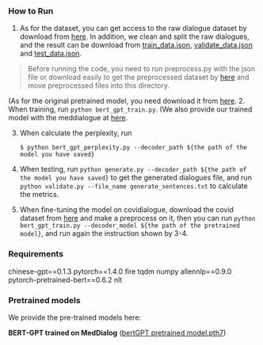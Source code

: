 ### How to Run

1. As for the dataset, you can get access to the raw dialogue dataset by download from [here](https://drive.google.com/file/d/1hRZdfvE8I6bevPjtvZVM6R109cOYRjVq/view?usp=sharing).
  In addition, we clean and split the raw dialogues, and the result can be download from [train_data.json](https://drive.google.com/file/d/1j2r6tLn3hRpt6ue7RZQv4Y4s9rB-VQ0J/view?usp=sharing), [validate_data.json](https://drive.google.com/file/d/1mxYRm8jwU3J2ztE495QXV4R3WFy3ESsm/view?usp=sharing) and [test_data.json](https://drive.google.com/file/d/1yAlR35gIrloXU6Rx4wuEuKQmXDTpczpB/view?usp=sharing).

  > Before running the code, you need to run preprocess.py with the json file or download easily to get the preprocessed dataset by [here](https://drive.google.com/file/d/1ZeUjmymeRMvVzGuyYz8kPFyzSwQs7BuB/view?usp=sharing) and move preprocessed files into this directory. 


(As for the original pretrained model, you need download it from [here](https://drive.google.com/file/d/17ywZ4LJNukGJNiMuGcIeSqtcBRiiJUnB/view?usp=sharing).
2. When training, run `python bert_gpt_train.py`. (We also provide our trained model with the meddialogue at [here](https://drive.google.com/file/d/1alyU4wEClpjj2-kGl45xxUal0dHZGZhI/view?usp=sharing).


3. When calculate the perplexity, run

   ```shell
   $ python bert_gpt_perplexity.py --decoder_path ${the path of the model you have saved}
   ```


4. When testing, run `python generate.py --decoder_path ${the path of the model you have saved}` to get the generated dialogues file,
and run `python validate.py --file_name generate_sentences.txt` to calculate the metrics.


5. When fine-tuning the model on covidialogue, download the covid dataset from [here](https://drive.google.com/file/d/1i7nxb4dvwKV6zW8pUQFcpEgVs3Wyu6J7/view?usp=sharing) and make a preprocess on it,
then you can run `python bert_gpt_train.py --decoder_model ${the path of the pretrained model}`, and run
again the instruction shown by 3-4.



### Requirements
chinese-gpt==0.1.3
pytorch==1.4.0
fire
tqdm
numpy
allennlp==0.9.0
pytorch-pretrained-bert==0.6.2
nlt


### Pretrained models
We provide the pre-trained models here:

**BERT-GPT trained on MedDialog** ([bertGPT pretrained model.pth7](https://drive.google.com/file/d/1alyU4wEClpjj2-kGl45xxUal0dHZGZhI/view?usp=sharing))
